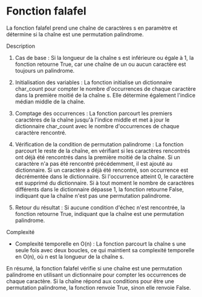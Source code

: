 # Fonction falafel

La fonction falafel prend une chaîne de caractères s en paramètre et détermine si la chaîne est une permutation palindrome.

Description

1. Cas de base : Si la longueur de la chaîne s est inférieure ou égale à 1, la fonction retourne True, car une chaîne de un ou aucun caractère est toujours un palindrome.

2. Initialisation des variables : La fonction initialise un dictionnaire char_count pour compter le nombre d'occurrences de chaque caractère dans la première moitié de la chaîne s. Elle détermine également l'indice médian middle de la chaîne.

3. Comptage des occurrences : La fonction parcourt les premiers caractères de la chaîne jusqu'à l'indice middle et met à jour le dictionnaire char_count avec le nombre d'occurrences de chaque caractère rencontré.

4. Vérification de la condition de permutation palindrome : La fonction parcourt le reste de la chaîne, en vérifiant si les caractères rencontrés ont déjà été rencontrés dans la première moitié de la chaîne. Si un caractère n'a pas été rencontré précédemment, il est ajouté au dictionnaire. Si un caractère a déjà été rencontré, son occurrence est décrémentée dans le dictionnaire. Si l'occurrence atteint 0, le caractère est supprimé du dictionnaire. Si à tout moment le nombre de caractères différents dans le dictionnaire dépasse 1, la fonction retourne False, indiquant que la chaîne n'est pas une permutation palindrome.

5. Retour du résultat : Si aucune condition d'échec n'est rencontrée, la fonction retourne True, indiquant que la chaîne est une permutation palindrome.

Complexité

- Complexité temporelle en O(n) : La fonction parcourt la chaîne s une seule fois avec deux boucles, ce qui maintient sa complexité temporelle en O(n), où n est la longueur de la chaîne s.

En résumé, la fonction falafel vérifie si une chaîne est une permutation palindrome en utilisant un dictionnaire pour compter les occurrences de chaque caractère. Si la chaîne répond aux conditions pour être une permutation palindrome, la fonction renvoie True, sinon elle renvoie False.
